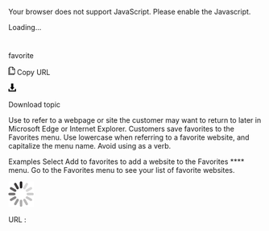 Your browser does not support JavaScript. Please enable the Javascript.

Loading...

# 

favorite

![Copy URL](favorite_files/Copy.png)
Copy URL

![Download](favorite_files/Download.png)

Download topic

Use to refer to a webpage or site the customer may want to return to later in Microsoft Edge or Internet Explorer. Customers save favorites to the Favorites menu. Use lowercase when referring to a favorite website, and capitalize the menu name. Avoid using as a verb.

Examples
Select Add to favorites to add a website to the Favorites **** menu. 
Go to the Favorites menu to see your list of favorite websites.

![In progress](favorite_files/activity-large.gif)

URL :

